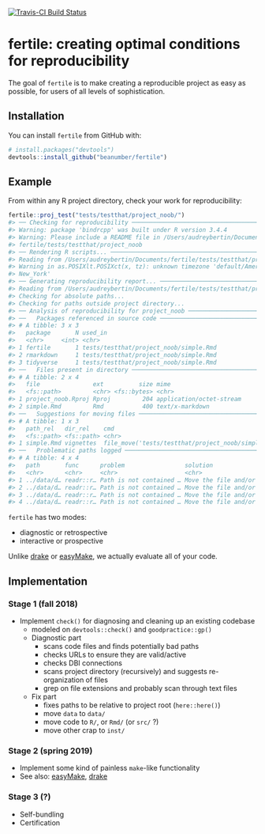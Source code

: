 
<!-- README.md is generated from README.Rmd. Please edit that file -->
[![Travis-CI Build Status](https://travis-ci.org/beanumber/fertile.svg?branch=master)](https://travis-ci.org/beanumber/fertile)

fertile: creating optimal conditions for reproducibility
========================================================

The goal of `fertile` is to make creating a reproducible project as easy as possible, for users of all levels of sophistication.

Installation
------------

You can install `fertile` from GitHub with:

``` r
# install.packages("devtools")
devtools::install_github("beanumber/fertile")
```

Example
-------

From within any R project directory, check your work for reproducibility:

``` r
fertile::proj_test("tests/testthat/project_noob/")
#> ── Checking for reproducibility ───────────────────────────────────── fertile 0.0.0.9024 ──
#> Warning: package 'bindrcpp' was built under R version 3.4.4
#> Warning: Please include a README file in /Users/audreybertin/Documents/
#> fertile/tests/testthat/project_noob
#> ── Rendering R scripts... ─────────────────────────────────────────── fertile 0.0.0.9024 ──
#> Reading from /Users/audreybertin/Documents/fertile/tests/testthat/project_noob/.fertile_render_log.csv
#> Warning in as.POSIXlt.POSIXct(x, tz): unknown timezone 'default/America/
#> New_York'
#> ── Generating reproducibility report... ───────────────────────────── fertile 0.0.0.9024 ──
#> Reading from /Users/audreybertin/Documents/fertile/tests/testthat/project_noob/.fertile_log.csv
#> Checking for absolute paths...
#> Checking for paths outside project directory...
#> ── Analysis of reproducibility for project_noob ───────────────────── fertile 0.0.0.9024 ──
#> ──   Packages referenced in source code ───────────────────────────── fertile 0.0.0.9024 ──
#> # A tibble: 3 x 3
#>   package       N used_in                               
#>   <chr>     <int> <chr>                                 
#> 1 fertile       1 tests/testthat/project_noob/simple.Rmd
#> 2 rmarkdown     1 tests/testthat/project_noob/simple.Rmd
#> 3 tidyverse     1 tests/testthat/project_noob/simple.Rmd
#> ──   Files present in directory ───────────────────────────────────── fertile 0.0.0.9024 ──
#> # A tibble: 2 x 4
#>   file               ext          size mime                    
#>   <fs::path>         <chr> <fs::bytes> <chr>                   
#> 1 project_noob.Rproj Rproj         204 application/octet-stream
#> 2 simple.Rmd         Rmd           400 text/x-markdown
#> ──   Suggestions for moving files ─────────────────────────────────── fertile 0.0.0.9024 ──
#> # A tibble: 1 x 3
#>   path_rel   dir_rel    cmd                                                
#>   <fs::path> <fs::path> <chr>                                              
#> 1 simple.Rmd vignettes  file_move('tests/testthat/project_noob/simple.Rmd'…
#> ──   Problematic paths logged ─────────────────────────────────────── fertile 0.0.0.9024 ──
#> # A tibble: 4 x 4
#>   path       func      problem                 solution                    
#>   <chr>      <chr>     <chr>                   <chr>                       
#> 1 ../data/d… readr::r… Path is not contained … Move the file and/or use a …
#> 2 ../data/d… readr::r… Path is not contained … Move the file and/or use a …
#> 3 ../data/d… readr::r… Path is not contained … Move the file and/or use a …
#> 4 ../data/d… readr::r… Path is not contained … Move the file and/or use a …
```

`fertile` has two modes:

-   diagnostic or retrospective
-   interactive or prospective

Unlike [drake](https://github.com/ropensci/drake) or [easyMake](https://github.com/GShotwell/easyMake), we actually evaluate all of your code.

Implementation
--------------

### Stage 1 (fall 2018)

-   Implement `check()` for diagnosing and cleaning up an existing codebase
    -   modeled on `devtools::check()` and `goodpractice::gp()`
    -   Diagnostic part
        -   scans code files and finds potentially bad paths
        -   checks URLs to ensure they are valid/active
        -   checks DBI connections
        -   scans project directory (recursively) and suggests re-organization of files
        -   grep on file extensions and probably scan through text files
    -   Fix part
        -   fixes paths to be relative to project root (`here::here()`)
        -   move `data` to `data/`
        -   move code to `R/`, or `Rmd/` (or `src/` ?)
        -   move other crap to `inst/`

### Stage 2 (spring 2019)

-   Implement some kind of painless `make`-like functionality
-   See also: [easyMake](https://github.com/GShotwell/easyMake), [drake](https://github.com/ropensci/drake)

### Stage 3 (?)

-   Self-bundling
-   Certification
